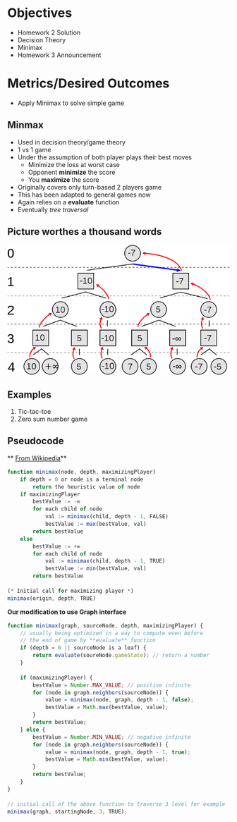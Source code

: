 # Objectives

* Homework 2 Solution
* Decision Theory
* Minimax
* Homework 3 Announcement

# Metrics/Desired Outcomes

* Apply Minimax to solve simple game

## Minmax

* Used in decision theory/game theory
* 1 vs 1 game
* Under the assumption of both player plays their best moves
    * Minimize the loss at worst case
    * Opponent **minimize** the score
    * You **maximize** the score
* Originally covers only turn-based 2 players game
* This has been adapted to general games now
* Again relies on a **evaluate** function
* Eventually *tree traversal*

## Picture worthes a thousand words

![Minimax graph](minimax-example.png)

## Examples

1. Tic-tac-toe
2. Zero sum number game

## Pseudocode

** [From Wikipedia](https://en.wikipedia.org/wiki/Minimax)**
```js
function minimax(node, depth, maximizingPlayer)
    if depth = 0 or node is a terminal node
        return the heuristic value of node
    if maximizingPlayer
        bestValue := -∞
        for each child of node
            val := minimax(child, depth - 1, FALSE)
            bestValue := max(bestValue, val)
        return bestValue
    else
        bestValue := +∞
        for each child of node
            val := minimax(child, depth - 1, TRUE)
            bestValue := min(bestValue, val)
        return bestValue

(* Initial call for maximizing player *)
minimax(origin, depth, TRUE)
```

**Our modification to use Graph interface**
```js
function minimax(graph, sourceNode, depth, maximizingPlayer) {
    // usually being optimized in a way to compute even before
    // the end of game by **evaluate** function
    if (depth = 0 || sourceNode is a leaf) {
        return evaluate(soureNode.gameState); // return a number
    }
    
    if (maximizingPlayer) {
        bestValue = Number.MAX_VALUE; // positive infinite
        for (node in graph.neighbors(sourceNode)) {
            value = minimax(node, graph, depth - 1, false);
            bestValue = Math.max(bestValue, value);
        }
        return bestValue;
    } else {
        bestValue = Number.MIN_VALUE; // negative infinite
        for (node in graph.neighbors(sourceNode)) {
            value = minimax(node, graph, depth - 1, true);
            bestValue = Math.min(bestValue, value);
        }
        return bestValue;
    }
}

// initial call of the above function to traverse 3 level for example
minimax(graph, startingNode, 3, TRUE); 
```